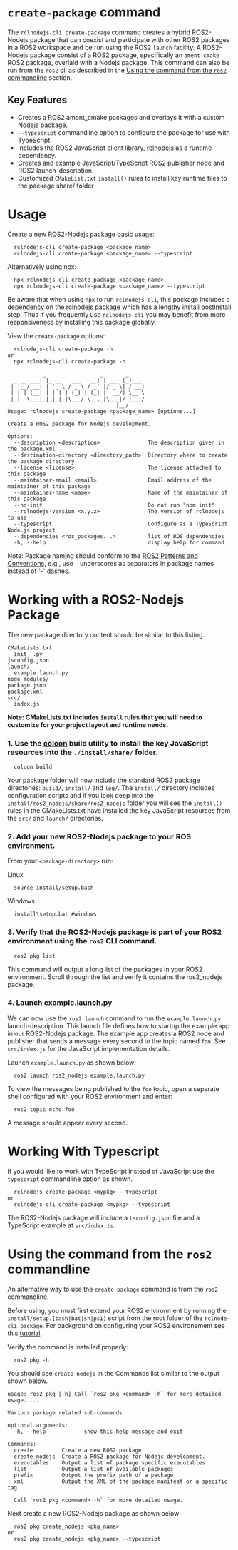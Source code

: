 # `create-package` command
The `rclnodejs-cli create-package` command creates a hybrid ROS2-Nodejs package that can coexist and participate with other ROS2 packages in a ROS2 workspace and be run using the ROS2 `launch` facility. A ROS2-Nodejs package consist of a ROS2 package, specifically an `ament-cmake` ROS2 package, overlaid with a Nodejs package. This command can also be run from the `ros2` cli as described in the [Using the command from the `ros2` commandline](#Using-the-command-from-the-ros2-commandline) section. 

## Key Features
* Creates a ROS2 ament_cmake packages and overlays it with a custom Nodejs package.
* `--typescript` commandline option to configure the package for use with TypeScript.
* Includes the ROS2 JavaScript client library, 
[rclnodejs](https://github.com/RobotWebTools/rclnodejs) as a runtime dependency.
* Creates and example JavaScript/TypeScript ROS2 publisher node and ROS2 launch-description.
* Customized `CMakeList.txt` `install()` rules to install key runtime files to the package share/ folder

# Usage #
Create a new ROS2-Nodejs package basic usage:
```
  rclnodejs-cli create-package <package_name>
  rclnodejs-cli create-package <package_name> --typescript
```
Alternatively using npx:
```
  npx rclnodejs-cli create-package <package_name>
  npx rclnodejs-cli create-package <package_name> --typescript
```
Be aware that when using `npx` to run `rclnodejs-cli`, this package includes a dependency on the rclnodejs package which has a lengthy install postinstall step. Thus if you frequently use `rclnodejs-cli` you may benefit from more responsiveness by installing this package globally.

View the `create-package` options:
```
  rclnodejs-cli create-package -h
or 
  npx rclnodejs-cli create-package -h
```
```
           _                 _       _
  _ __ ___| |_ __   ___   __| | ___ (_)___
 | '__/ __| | '_ \ / _ \ / _` |/ _ \| / __|
 | | | (__| | | | | (_) | (_| |  __/| \__ \
 |_|  \___|_|_| |_|\___/ \__,_|\___|/ |___/
                                  |__/
Usage: rclnodejs create-package <package_name> [options...]

Create a ROS2 package for Nodejs development.

Options:
  --description <description>               The description given in the package.xml
  --destination-directory <directory_path>  Directory where to create the package directory
  --license <license>                       The license attached to this package
  --maintainer-email <email>                Email address of the maintainer of this package
  --maintainer-name <name>                  Name of the maintainer of this package
  --no-init                                 Do not run "npm init"
  --rclnodejs-version <x.y.z>               The version of rclnodejs to use
  --typescript                              Configure as a TypeScript Node.js project
  --dependencies <ros_packages...>          list of ROS dependencies
  -h, --help                                display help for command
```

Note: Package naming should conform to the [ROS2 Patterns and Conventions](http://wiki.ros.org/ROS/Patterns/Conventions), e.g., use `_` underscores as separators in package names instead of '-' dashes.

# Working with a ROS2-Nodejs Package #
The new package directory content should be similar to this listing.
```
CMakeLists.txt
__init__.py
jsconfig.json
launch/
  example.launch.py
node_modules/
package.json
package.xml
src/
  index.js
```

**Note:
CMakeLists.txt includes `install` rules that you will need to customize for your project layout and runtime needs.**

### 1. Use the [colcon](https://docs.ros.org/en/foxy/Tutorials/Colcon-Tutorial.html) build utility to install the key JavaScript resources into the `./install/share/` folder.
```
  colcon build
```
Your package folder will now include the standard ROS2 package directories: `build/`, `install/` and `log/`. The `install/` directory includes configuration scripts and if you look deep into the `install/ros2_nodejs/share/ros2_nodejs` folder you will see the `install()` rules in the CMakeLists.txt have installed the key JavaScript resources from the `src/` and `launch/` directories.

### 2. Add your new ROS2-Nodejs package to your ROS environment. 

From your `<package-directory>` run:  

Linux
```
  source install/setup.bash 
```
Windows
```
  install\setup.bat #windows
```

### 3. Verify that the ROS2-Nodejs package is part of your ROS2 environment using the `ros2` CLI command. 
```
  ros2 pkg list
```
This command will output a long list of the packages in your ROS2 environment. Scroll through the list and verify it contains the ros2_nodejs package.

### 4. Launch example.launch.py
We can now use the `ros2 launch` command to run the `example.launch.py` launch-description. This launch file defines how to startup the example app in our ROS2-Nodejs package. The example app creates a ROS2 node and publisher that sends a message every second to the topic named `foo`. See `src/index.js` for the JavaScript implementation details.

Launch `example.launch.py` as shown below:
```
  ros2 launch ros2_nodejs example.launch.py
```
To view the messages being published to the `foo` topic, open a separate shell configured with your ROS2 environment and enter:
```
  ros2 topic echo foo
```
A message should appear every second.

# Working With Typescript #
If you would like to work with TypeScript instead of JavaScript use the `--typescript` commandline option as shown.
```
  rclnodejs create-package <mypkg> --typescript
or 
  rclnodejs-cli create-package <mypkg> --typescript
```
The ROS2-Nodejs package will include a `tsconfig.json` file and a TypeScript example at `src/index.ts`.


# Using the command from the `ros2` commandline #
An alternative way to use the `create-package` command is from the `ros2` commandline. 

Before using, you must first extend your ROS2 environment by running the `install/setup.[bash|bat|sh|ps1]` script from the root folder of the `rclnode-cli package`. For background on configuring your ROS2 environement see this [tutorial](https://index.ros.org/doc/ros2/Tutorials/Configuring-ROS2-Environment/).

Verify the command is installed properly:
```
  ros2 pkg -h
```
You should see `create_nodejs` in the Commands list similar to the output shown below.
```
usage: ros2 pkg [-h] Call `ros2 pkg <command> -h` for more detailed usage. ...

Various package related sub-commands

optional arguments:
  -h, --help            show this help message and exit

Commands:
  create         Create a new ROS2 package
  create_nodejs  Create a ROS2 package for Nodejs development.
  executables    Output a list of package specific executables
  list           Output a list of available packages
  prefix         Output the prefix path of a package
  xml            Output the XML of the package manifest or a specific tag

  Call `ros2 pkg <command> -h` for more detailed usage.
```

Next create a new ROS2-Nodejs package as shown below:
```
  ros2 pkg create_nodejs <pkg_name>
or
  ros2 pkg create_nodejs <pkg_name> --typescript
```


